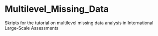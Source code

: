# Multilevel_Missing_Data
Skripts for the tutorial on multilevel missing data analysis in International Large-Scale Assessments
